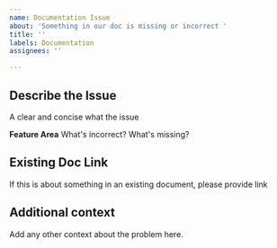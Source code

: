 ```yaml
---
name: Documentation Issue
about: 'Something in our doc is missing or incorrect '
title: ''
labels: Documentation
assignees: ''

---
```


## Describe the Issue
A clear and concise what the issue

**Feature Area**
What's incorrect? What's missing?

## Existing Doc Link
If this is about something in an existing document, please provide link 

## Additional context
Add any other context about the problem here.
